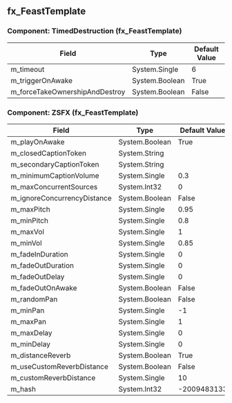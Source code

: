 ## fx_FeastTemplate

### Component: TimedDestruction (fx_FeastTemplate)

|Field|Type|Default Value|
|-----|----|-------------|
|m_timeout|System.Single|6|
|m_triggerOnAwake|System.Boolean|True|
|m_forceTakeOwnershipAndDestroy|System.Boolean|False|

### Component: ZSFX (fx_FeastTemplate)

|Field|Type|Default Value|
|-----|----|-------------|
|m_playOnAwake|System.Boolean|True|
|m_closedCaptionToken|System.String||
|m_secondaryCaptionToken|System.String||
|m_minimumCaptionVolume|System.Single|0.3|
|m_maxConcurrentSources|System.Int32|0|
|m_ignoreConcurrencyDistance|System.Boolean|False|
|m_maxPitch|System.Single|0.95|
|m_minPitch|System.Single|0.8|
|m_maxVol|System.Single|1|
|m_minVol|System.Single|0.85|
|m_fadeInDuration|System.Single|0|
|m_fadeOutDuration|System.Single|0|
|m_fadeOutDelay|System.Single|0|
|m_fadeOutOnAwake|System.Boolean|False|
|m_randomPan|System.Boolean|False|
|m_minPan|System.Single|-1|
|m_maxPan|System.Single|1|
|m_maxDelay|System.Single|0|
|m_minDelay|System.Single|0|
|m_distanceReverb|System.Boolean|True|
|m_useCustomReverbDistance|System.Boolean|False|
|m_customReverbDistance|System.Single|10|
|m_hash|System.Int32|-2009483133|

